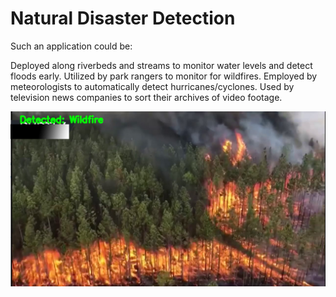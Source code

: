 # Natural Disaster Detection
Such an application could be:

Deployed along riverbeds and streams to monitor water levels and detect floods early.
Utilized by park rangers to monitor for wildfires.
Employed by meteorologists to automatically detect hurricanes/cyclones.
Used by television news companies to sort their archives of video footage.


![image](1.jpg)
